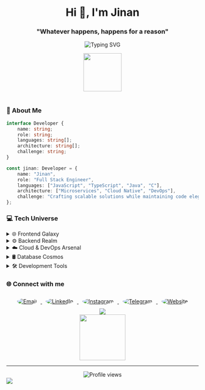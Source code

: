 <h1 align="center">Hi 👋, I'm Jinan</h1>
<h3 align="center">"Whatever happens, happens for a reason"</h3>
<p align="center">
  <img src="https://readme-typing-svg.herokuapp.com?font=Fira+Code&pause=1000&color=2E8B57&center=true&vCenter=true&width=600&lines=I+love+to+create+scalable+web+applications;I+love+robust+coding;I+prefer+Singleton+Pattern;I+prefer+Dependency+Injection" alt="Typing SVG" />
</p>

<div align="center">
   <img src='https://raw.githubusercontent.com/ShahriarShafin/ShahriarShafin/main/Assets/handshake.gif' width="100px">
</div>



<br/>



### 🚀 About Me

```typescript
interface Developer {
    name: string;
    role: string;
    languages: string[];
    architecture: string[];
    challenge: string;
}

const jinan: Developer = {
    name: "Jinan",
    role: "Full Stack Engineer",
    languages: ["JavaScript", "TypeScript", "Java", "C"],
    architecture: ["Microservices", "Cloud Native", "DevOps"],
    challenge: "Crafting scalable solutions while maintaining code elegance"
};
```

### 💻 Tech Universe

<details>
<summary>🌐 Frontend Galaxy</summary>
<br/>
<div align="center">

![HTML](https://img.shields.io/badge/-HTML-05122A?style=for-the-badge&logo=HTML5)&nbsp;
![CSS](https://img.shields.io/badge/-CSS-05122A?style=for-the-badge&logo=CSS3&logoColor=1572B6)&nbsp;
![JavaScript](https://img.shields.io/badge/-JavaScript-05122A?style=for-the-badge&logo=javascript)&nbsp;
![TypeScript](https://img.shields.io/badge/-TypeScript-05122A?style=for-the-badge&logo=typescript)&nbsp;
![React](https://img.shields.io/badge/-React-05122A?style=for-the-badge&logo=react)&nbsp;
![jQuery](https://img.shields.io/badge/-jQuery-05122A?style=for-the-badge&logo=jQuery)&nbsp;
![Bootstrap](https://img.shields.io/badge/-Bootstrap-05122A?style=for-the-badge&logo=bootstrap&logoColor=563D7C)
![Tailwind CSS](https://img.shields.io/badge/-Tailwind_CSS-05122A?style=for-the-badge&logo=tailwind-css)&nbsp;

</div>
</details>

<details>
<summary>⚙️ Backend Realm</summary>
<br/>
<div align="center">

![Node.js](https://img.shields.io/badge/-Node.js-05122A?style=for-the-badge&logo=node.js)&nbsp;
![Express.js](https://img.shields.io/badge/-Express.js-05122A?style=for-the-badge&logo=express)&nbsp;
![Java](https://img.shields.io/badge/-Java-05122A?style=for-the-badge&logo=Java&logoColor=FFA518)&nbsp;
![C](https://img.shields.io/badge/-C-05122A?style=for-the-badge&logo=C&logoColor=A8B9CC)&nbsp;

</div>
</details>

<details>
<summary>☁️ Cloud & DevOps Arsenal</summary>
<br/>
<div align="center">

![AWS](https://img.shields.io/badge/-AWS-05122A?style=for-the-badge&logo=amazon-aws)&nbsp;
![Nginx](https://img.shields.io/badge/-Nginx-05122A?style=for-the-badge&logo=nginx&logoColor=009639)&nbsp;
![Docker](https://img.shields.io/badge/-Docker-05122A?style=for-the-badge&logo=docker)&nbsp;
![Firebase](https://img.shields.io/badge/-Firebase-05122A?style=for-the-badge&logo=firebase)&nbsp;

</div>
</details>

<details>
<summary>🛢️ Database Cosmos</summary>
<br/>
<div align="center">

![MongoDB](https://img.shields.io/badge/-MongoDB-05122A?style=for-the-badge&logo=mongodb)&nbsp;
![PostgreSQL](https://img.shields.io/badge/-PostgreSQL-05122A?style=for-the-badge&logo=postgresql)&nbsp;

</div>
</details>

<details>
<summary>🛠️ Development Tools</summary>
<br/>
<div align="center">

![Git](https://img.shields.io/badge/-Git-05122A?style=for-the-badge&logo=git)&nbsp;
![GitHub](https://img.shields.io/badge/-GitHub-05122A?style=for-the-badge&logo=github)&nbsp;
![Visual Studio Code](https://img.shields.io/badge/-Visual%20Studio%20Code-05122A?style=for-the-badge&logo=visual-studio-code&logoColor=007ACC)&nbsp;
![Eclipse](https://img.shields.io/badge/-Eclipse-05122A?style=for-the-badge&logo=eclipse-ide&logoColor=2C2255)&nbsp;
![NetBeans](https://img.shields.io/badge/-NetBeans-05122A?style=for-the-badge&logo=NetBeans-ide&logoColor=2C2255)&nbsp;

</div>
</details>

### 🌐 Connect with me

<div align="center">
  <a href="mailto:your.email@example.com" target="_blank">
    <img src="https://img.shields.io/badge/email-D14836?style=for-the-badge&logo=gmail&logoColor=white&style=social" alt="Email" style="margin: 10px; border-radius: 50%;"/>
  </a>
  <a href="https://linkedin.com/in/YourLinkedInProfile" target="_blank">
    <img src="https://img.shields.io/badge/linkedin-0A66C2?style=for-the-badge&logo=linkedin&logoColor=white&style=social" alt="LinkedIn" style="margin: 10px; border-radius: 50%;"/>
  </a>
  <a href="https://instagram.com/YourInstagramProfile" target="_blank">
    <img src="https://img.shields.io/badge/instagram-E4405F?style=for-the-badge&logo=instagram&logoColor=white&style=social" alt="Instagram" style="margin: 10px; border-radius: 50%;"/>
  </a>
  <a href="https://t.me/YourTelegramProfile" target="_blank">
    <img src="https://img.shields.io/badge/telegram-26A5E4?style=for-the-badge&logo=telegram&logoColor=white&style=social" alt="Telegram" style="margin: 10px; border-radius: 50%;"/>
  </a>
  <a href="https://YourWebsite.com" target="_blank">
    <img src="https://img.shields.io/badge/website-000000?style=for-the-badge&logo=About.me&logoColor=white&style=social" alt="Website" style="margin: 10px; border-radius: 50%;"/>
  </a>
</div>

<div align="center">
  <img src="https://raw.githubusercontent.com/halfrost/halfrost/master/icons/header_.png" />
</div>


<div align="center">
  <img height="120" src="https://user-images.githubusercontent.com/73097560/115834477-dbab4500-a447-11eb-908a-139a6edaec5c.gif">
</div>

---

<div align="center">
  <img src="https://komarev.com/ghpvc/?username=jinu721&label=Profile%20Views&color=0e75b6&style=flat" alt="Profile views" />
</div>

<img src="https://raw.githubusercontent.com/Trilokia/Trilokia/379277808c61ef204768a61bbc5d25bc7798ccf1/bottom_header.svg" />
